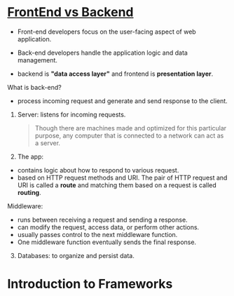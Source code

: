 # [FrontEnd vs Backend](https://blog.teamtreehouse.com/i-dont-speak-your-language-frontend-vs-backend)

- Front-end developers focus on the user-facing aspect of web application.
- Back-end developers handle the application logic and data management.

- backend is **"data access layer"** and frontend is **presentation layer**.

What is back-end?

- process incoming request and generate and send response to the client.

1. Server: listens for incoming requests.

   > Though there are machines made and optimized for this particular purpose, any computer that is connected to a network can act as a server.

2. The app:

- contains logic about how to respond to various request.
- based on HTTP request methods and URI. The pair of HTTP request and URI is called a **route** and matching them based on a request is called **routing**.

Middleware:

- runs between receiving a request and sending a response.
- can modify the request, access data, or perform other actions.
- usually passes control to the next middleware function.
- One middleware function eventually sends the final response.

3. Databases: to organize and persist data.

# Introduction to Frameworks
